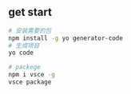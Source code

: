 
## get start 
```sh
# 安装需要的包
npm install -g yo generator-code
# 生成项目
yo code

# packege
npm i vsce -g
vsce package

```
